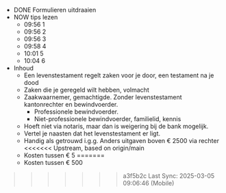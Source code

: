 - DONE Formulieren uitdraaien
- NOW tips lezen
	- 09:56 1
	- 09:56 2
	- 09:56 3
	- 09:58 4
	- 10:01 5
	- 10:04 6
- Inhoud
	- Een levenstestament regelt zaken voor je door, een testament na je dood
	- Zaken die je geregeld wilt hebben, volmacht
	- Zaakwaarnemer, gemachtigde. Zonder levenstestament kantonrechter en bewindvoerder.
		- Professionele bewindvoerder.
		- Niet-professionele bewindvoerder, familielid, kennis
	- Hoeft niet via notaris, maar dan is weigering bij de bank mogelijk.
	- Vertel je naasten dat het levenstestament er ligt.
	- Handig als getrouwd i.g.g. Anders uitgaven boven € 2500 via rechter
<<<<<<< Upstream, based on origin/main
	- Kosten tussen € 5
=======
	- Kosten tussen € 500
>>>>>>> a3f5b2c Last Sync: 2025-03-05 09:06:46 (Mobile)
